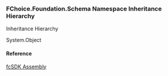 ﻿### FChoice.Foundation.Schema Namespace Inheritance Hierarchy

Inheritance Hierarchy

System.Object  

#### Reference

[fcSDK Assembly](fcSDK.md)